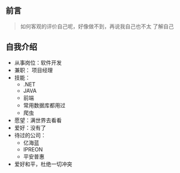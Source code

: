 ## 前言

> 如何客观的评价自己呢，好像做不到，再说我自己也不太 了解自己

## 自我介绍

* 从事岗位：软件开发
* 兼职： 项目经理
* 技能：
    * .NET
    * JAVA
    * 前端
    * 常用数据库都用过
    * 爬虫
* 愿望：满世界去看看
* 爱好：没有了
* 待过的公司：
    * 亿海蓝
    * IPREON
    * 平安普惠
* 爱好和平，杜绝一切冲突
